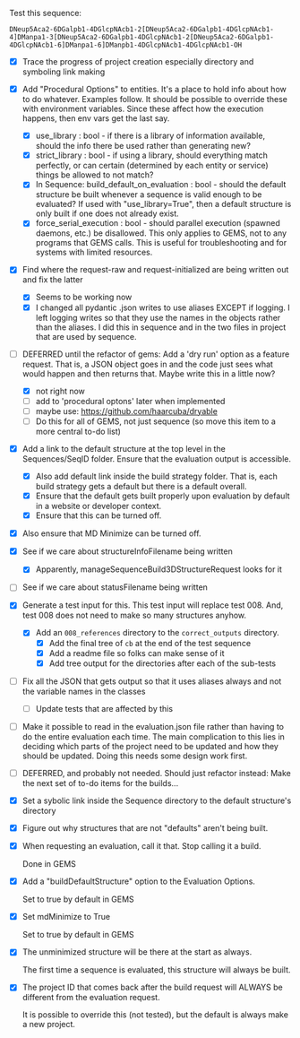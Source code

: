Test this sequence:

    DNeup5Aca2-6DGalpb1-4DGlcpNAcb1-2[DNeup5Aca2-6DGalpb1-4DGlcpNAcb1-4]DManpa1-3[DNeup5Aca2-6DGalpb1-4DGlcpNAcb1-2[DNeup5Aca2-6DGalpb1-4DGlcpNAcb1-6]DManpa1-6]DManpb1-4DGlcpNAcb1-4DGlcpNAcb1-OH


- [x] Trace the progress of project creation especially directory and symboling link making
- [x] Add "Procedural Options" to entities.  It's a place to hold info about how to do whatever.  Examples follow.  It should be possible to override these with environment variables.  Since these affect how the execution happens, then env vars get the last say. 
	- [x] use_library : bool - if there is a library of information available, should the info there be used rather than generating new?
	- [x] strict_library : bool - if using a library, should everything match perfectly, or can certain (determined by each entity or service) things be allowed to not match?
	- [x] In Sequence:  build_default_on_evaluation : bool - should the default structure be built whenever a sequence is valid enough to be evaluated?  If used with "use_library=True", then a default structure is only built if one does not already exist.
	- [x] force_serial_execution : bool - should parallel execution (spawned daemons, etc.) be disallowed.  This only applies to GEMS, not to any programs that GEMS calls.  This is useful for troubleshooting and for systems with limited resources.
- [x] Find where the request-raw and request-initialized are being written out and fix the latter
	- [x] Seems to be working now
	- [x] I changed all pydantic .json writes to use aliases EXCEPT if logging.  I left logging writes so that they use the names in the objects rather than the aliases.  I did this in sequence and in the two files in project that are used by sequence.
- [ ] DEFERRED until the refactor of gems: Add a 'dry run' option as a feature request.  That is, a JSON object goes in and the code just sees what would happen and then returns that.  Maybe write this in a little now?
	- [x] not right now
	- [ ] add to 'procedural optons' later when implemented
	- [ ] maybe use:  https://github.com/haarcuba/dryable
	- [ ] Do this for all of GEMS, not just sequence (so move this item to a more central to-do list)
- [x] Add a link to the default structure at the top level in the Sequences/SeqID folder.  Ensure that the evaluation output is accessible.
	- [x] Also add default link inside the build strategy folder.  That is, each build strategy gets a default but there is a default overall.
	- [x] Ensure that the default gets built properly upon evaluation by default in a website or developer context.
	- [x] Ensure that this can be turned off.
- [x] Also ensure that MD Minimize can be turned off.
- [x] See if we care about structureInfoFilename being written
	- [x] Apparently, manageSequenceBuild3DStructureRequest looks for it
- [ ] See if we care about statusFilename being written
- [x] Generate a test input for this.  This test input will replace test 008.  And, test 008 does not need to make so many structures anyhow.
	- [x] Add an `008_references` directory to the `correct_outputs` directory.  
		- [x] Add the final tree of `cb` at the end of the test sequence
		- [x] Add a readme file so folks can make sense of it
		- [x] Add tree output for the directories after each of the sub-tests
- [ ] Fix all the JSON that gets output so that it uses aliases always and not the variable names in the classes
	- [ ] Update tests that are affected by this
- [ ] Make it possible to read in the evaluation.json file rather than having to do the entire evaluation each time.  The main complication to this lies in deciding which parts of the project need to be updated and how they should be updated.  Doing this needs some design work first.
- [ ] DEFERRED, and probably not needed.  Should just refactor instead:  Make the next set of to-do items for the builds...
- [x] Set a sybolic link inside the Sequence directory to the default structure's directory
- [x] Figure out why structures that are not "defaults" aren't being built.





- [x] When requesting an evaluation, call it that.  Stop calling it a build. 

	Done in GEMS

- [x] Add a "buildDefaultStructure" option to the Evaluation Options.   

	Set to true by default in GEMS

- [x] Set mdMinimize to True

	Set to true by default in GEMS

- [x] The unminimized structure will be there at the start as always.

	The first time a sequence is evaluated, this structure will always be built.

- [x] The project ID that comes back after the build request will ALWAYS be different from the evaluation request.

	It is possible to override this (not tested), but the default is always make a new project.


